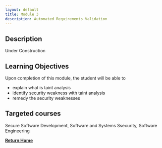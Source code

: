 ```yaml
---
layout: default
title: Module 3
description: Automated Requirements Validation
---
```



## Description

Under Construction

## Learning Objectives
Upon completion of this module, the student will be able to

- explain what is taint analysis 
- identify security weakness with taint analysis
- remedy the security weaknesses 

## Targeted courses

Secure Software Development, Software and Systems Ssecurity, Software Engineering

[**Return Home**](./)